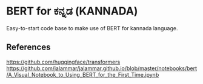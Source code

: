 # BERT for ಕನ್ನಡ (KANNADA)
Easy-to-start code base to make use of BERT for kannada language.

## References
https://github.com/huggingface/transformers
https://github.com/jalammar/jalammar.github.io/blob/master/notebooks/bert/A_Visual_Notebook_to_Using_BERT_for_the_First_Time.ipynb
